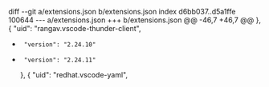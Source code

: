 diff --git a/extensions.json b/extensions.json
index d6bb037..d5a1ffe 100644
--- a/extensions.json
+++ b/extensions.json
@@ -46,7 +46,7 @@
     },
     {
       "uid": "rangav.vscode-thunder-client",
-      "version": "2.24.10"
+      "version": "2.24.11"
     },
     {
       "uid": "redhat.vscode-yaml",
